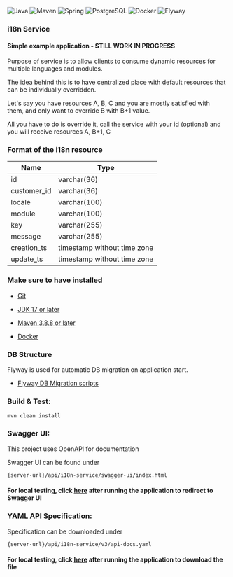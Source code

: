 ![Java](https://img.shields.io/badge/Java-17-orange)
![Maven](https://img.shields.io/badge/Maven%20-8A2BE2)
![Spring](https://img.shields.io/badge/Spring_Boot%20-green)
![PostgreSQL](https://img.shields.io/badge/PostgreSQL%20-blue)
![Docker](https://img.shields.io/badge/Docker%20-aqua)
![Flyway](https://img.shields.io/badge/Flyway%20-red)

### i18n Service

#### Simple example application - STILL WORK IN PROGRESS

Purpose of service is to allow clients to consume dynamic resources for multiple 
languages and modules.

The idea behind this is to have centralized place with default resources that can be individually overridden.

Let's say you have resources A, B, C and you are mostly satisfied with them, and only want to override B with B+1 value.

All you have to do is override it, call the service with your id (optional) and you will receive resources A, B+1, C

### Format of the i18n resource

| Name          | Type                     |
|---------------|--------------------------|
| id            | varchar(36)              |
| customer_id   | varchar(36)              |
| locale        | varchar(100)             |
| module        | varchar(100)             |
| key           | varchar(255)             |
| message       | varchar(255)             |
| creation_ts   | timestamp without time zone |
| update_ts     | timestamp without time zone |


### Make sure to have installed

* [Git](https://git-scm.com/downloads)

* [JDK 17 or later](https://adoptium.net)

* [Maven 3.8.8 or later](https://maven.apache.org/download.cgi)

* [Docker](https://www.docker.com/)

### DB Structure

Flyway is used for automatic DB migration on application start.

* [Flyway DB Migration scripts](src/main/resources/db/migration)

### Build & Test:

```
mvn clean install
```

### Swagger UI:

This project uses OpenAPI for documentation

Swagger UI can be found under

```
{server-url}/api/i18n-service/swagger-ui/index.html
```

#### For local testing, click [here](http://localhost:8080/api/i18n-service/swagger-ui/index.html) after running the application to redirect to Swagger UI

### YAML API Specification:

Specification can be downloaded under

```
{server-url}/api/i18n-service/v3/api-docs.yaml
```

#### For local testing, click [here](http://localhost:8080/api/i18n-service/v3/api-docs.yaml) after running the application to download the file